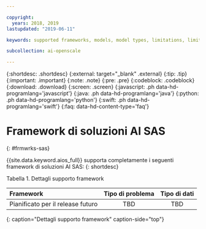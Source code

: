 ```yaml
---

copyright:
  years: 2018, 2019
lastupdated: "2019-06-11"

keywords: supported frameworks, models, model types, limitations, limits, spss, c&ds

subcollection: ai-openscale

---
```


{:shortdesc: .shortdesc}
{:external: target="_blank" .external}
{:tip: .tip}
{:important: .important}
{:note: .note}
{:pre: .pre}
{:codeblock: .codeblock}
{:download: .download}
{:screen: .screen}
{:javascript: .ph data-hd-programlang='javascript'}
{:java: .ph data-hd-programlang='java'}
{:python: .ph data-hd-programlang='python'}
{:swift: .ph data-hd-programlang='swift'}
{:faq: data-hd-content-type='faq'}

# Framework di soluzioni AI SAS
{: #frmwrks-sas}

{{site.data.keyword.aios_full}} supporta completamente i seguenti framework di soluzioni AI SAS:
{: shortdesc}


Tabella 1. Dettagli supporto framework

| Framework | Tipo di problema | Tipo di dati |
|:---|:---:|:---:|
| Pianificato per il release futuro | TBD | TBD |
{: caption="Dettagli supporto framework" caption-side="top"}



